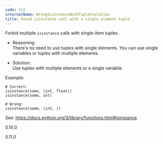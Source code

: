 ```yaml
---
code: 512
internalName: WrongIsinstanceWithTupleViolation
title: Found isinstance call with a single element tuple
---
```


Forbid multiple `isinstance` calls with single-item tuples.

  - Reasoning:  
    There's no need to use tuples with single elements. You can use
    single variables or tuples with multiple elements.

  - Solution:  
    Use tuples with multiple elements or a single variable.

Example:

    # Correct:
    isinstance(some, (int, float))
    isinstance(some, int)
    
    # Wrong:
    isinstance(some, (int, ))

See: <https://docs.python.org/3/library/functions.html#isinstance>

<div class="versionadded">

0.10.0

</div>

<div class="versionchanged">

0.11.0

</div>